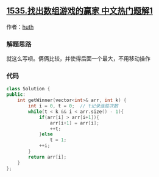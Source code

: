## [1535.找出数组游戏的赢家 中文热门题解1](https://leetcode.cn/problems/find-the-winner-of-an-array-game/solutions/100000/shuang-bai-by-huth)

作者：[huth](https://leetcode.cn/u/huth)
### 解题思路
就这么写呗。俩俩比较，并使得后面一个最大，不用移动操作

### 代码

```cpp
class Solution {
public:
    int getWinner(vector<int>& arr, int k) {
        int i = 0, t = 0;  // t记录连胜次数
        while(t < k && i < arr.size() - 1){
            if(arr[i] > arr[i+1]){
                arr[i+1] = arr[i];     
                ++t;
            }else
                t = 1;
            ++i;
        }  
        return arr[i];
    }
};
```